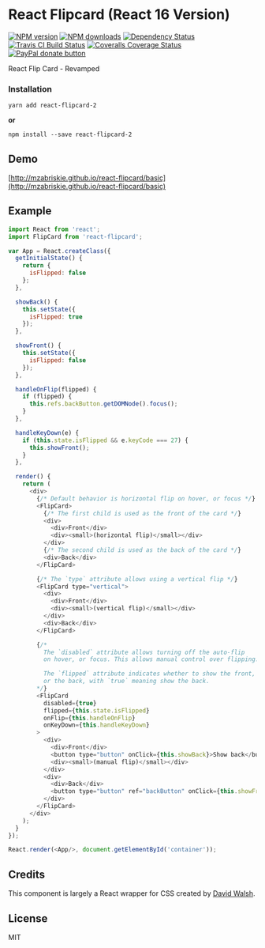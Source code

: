 # React Flipcard (React 16 Version)

<!-- BADGES/ -->

<span class="badge-npmversion"><a href="https://npmjs.org/package/react-flipcard-2" title="View this project on NPM"><img src="https://img.shields.io/npm/v/react-flipcard-2.svg" alt="NPM version" /></a></span>
<span class="badge-npmdownloads"><a href="https://npmjs.org/package/react-flipcard-2" title="View this project on NPM"><img src="https://img.shields.io/npm/dm/react-flipcard-2.svg" alt="NPM downloads" /></a></span>
<span class="badge-daviddm"><a href="https://david-dm.org/mzabriskie/react-flipcard" title="View the status of this project's dependencies on DavidDM"><img src="https://img.shields.io/david/mzabriskie/react-flipcard.svg" alt="Dependency Status" /></a></span>
<span class="badge-travisci"><a href="http://travis-ci.org/mzabriskie/react-flipcard" title="Check this project's build status on TravisCI"><img src="https://img.shields.io/travis/mzabriskie/react-flipcard/master.svg" alt="Travis CI Build Status" /></a></span>
<span class="badge-coveralls"><a href="https://coveralls.io/r/mzabriskie/react-flipcard" title="View this project's coverage on Coveralls"><img src="https://img.shields.io/coveralls/mzabriskie/react-flipcard.svg" alt="Coveralls Coverage Status" /></a></span>
<span class="badge-paypal"><a href="https://paypal.me/bradynapier" title="Donate to this project using Paypal"><img src="https://img.shields.io/badge/paypal-donate-yellow.svg" alt="PayPal donate button" /></a></span>

<!-- /BADGES -->


<!-- DESCRIPTION/ -->

React Flip Card - Revamped

<!-- /DESCRIPTION -->


### Installation

```
yarn add react-flipcard-2
```

**or**

```
npm install --save react-flipcard-2
```

## Demo

[http://mzabriskie.github.io/react-flipcard/basic](http://mzabriskie.github.io/react-flipcard/basic)

## Example

```js
import React from 'react';
import FlipCard from 'react-flipcard';

var App = React.createClass({
  getInitialState() {
    return {
      isFlipped: false
    };
  },

  showBack() {
    this.setState({
      isFlipped: true
    });
  },

  showFront() {
    this.setState({
      isFlipped: false
    });
  },

  handleOnFlip(flipped) {
    if (flipped) {
      this.refs.backButton.getDOMNode().focus();
    }
  },

  handleKeyDown(e) {
    if (this.state.isFlipped && e.keyCode === 27) {
      this.showFront();
    }
  },

  render() {
    return (
      <div>
        {/* Default behavior is horizontal flip on hover, or focus */}
        <FlipCard>
          {/* The first child is used as the front of the card */}
          <div>
            <div>Front</div>
            <div><small>(horizontal flip)</small></div>
          </div>
          {/* The second child is used as the back of the card */}
          <div>Back</div>
        </FlipCard>

        {/* The `type` attribute allows using a vertical flip */}
        <FlipCard type="vertical">
          <div>
            <div>Front</div>
            <div><small>(vertical flip)</small></div>
          </div>
          <div>Back</div>
        </FlipCard>

        {/*
          The `disabled` attribute allows turning off the auto-flip
          on hover, or focus. This allows manual control over flipping.

          The `flipped` attribute indicates whether to show the front,
          or the back, with `true` meaning show the back.
        */}
        <FlipCard
          disabled={true}
          flipped={this.state.isFlipped}
          onFlip={this.handleOnFlip}
          onKeyDown={this.handleKeyDown}
        >
          <div>
            <div>Front</div>
            <button type="button" onClick={this.showBack}>Show back</button>
            <div><small>(manual flip)</small></div>
          </div>
          <div>
            <div>Back</div>
            <button type="button" ref="backButton" onClick={this.showFront}>Show front</button>
          </div>
        </FlipCard>
      </div>
    );
  }
});

React.render(<App/>, document.getElementById('container'));
```

## Credits

This component is largely a React wrapper for CSS created by [David Walsh](http://davidwalsh.name/css-flip).

## License

MIT
